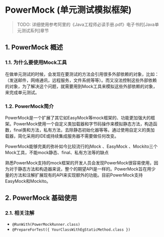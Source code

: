 # PowerMock (单元测试模拟框架)

> TODO: 详细使用参考阿里的《Java工程师必读手册.pdf》电子书的[Java单元测试系列]章节

## 1. PowerMock 概述

### 1.1. 为什么要使用Mock工具

在做单元测试的时候，会发现在要测试的方法会引用很多外部依赖的对象，比如：（发送邮件，网络通讯，远程服务，文件系统等等）。而又没法控制这些外部依赖的对象，为了解决这个问题，就需要用到Mock工具来模拟这些外部依赖的对象，来完成单元测试。

### 1.2. PowerMock简介

PowerMock是一个扩展了其它如EasyMock等mock框架的、功能更加强大的框架。PowerMock使用一个自定义类加载器和字节码操作来模拟静态方法，构造函数，final类和方法，私有方法，去除静态初始化器等等。通过使用自定义的类加载器，简化采用的IDE或持续集成服务器不需要做任何改变。

PowerMock能够完美的弥补如今比较流行的jMock 、EasyMock 、Mockito三个Mock工具，不能mock静态、final、私有方法等的缺点

熟悉PowerMock支持的mock框架的开发人员会发现PowerMock很容易使用，因为对于静态方法和构造器来说，整个的期望API是一样的。PowerMock旨在用少量的方法和注解扩展现有的API来实现额外的功能。目前PowerMock支持EasyMock和Mockito。

## 2. PowerMock 基础使用

### 2.1. 相关注解

- `@RunWith(PowerMockRunner.class)`
- `@PrepareForTest({ YourClassWithEgStaticMethod.class })`





